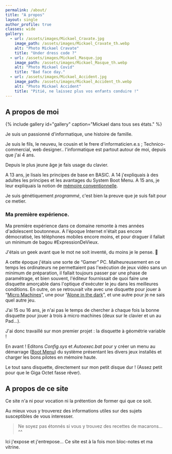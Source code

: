 ```yaml
---
permalink: /about/
title: "A propos"
layout: single
author_profile: true
classes: wide
gallery:
  - url: /assets/images/Mickael_Cravate.jpg
    image_path: /assets/images/Mickael_Cravate_th.webp
    alt: "Photo Mickael Cravate"
    title: "Under dress code ?"
  - url: /assets/images/Mickael_Masque.jpg
    image_path: /assets/images/Mickael_Masque_th.webp
    alt: "Photo Mickael Covid"
    title: "Bad face day."
  - url: /assets/images/Mickael_Accident.jpg
    image_path: /assets/images/Mickael_Accident_th.webp
    alt: "Photo Mickael Accident"
    title: "Pitié, ne laissez plus vos enfants conduire !"
---
```


## A propos de moi

{% include gallery id="gallery" caption="Mickael dans tous ses états." %}

Je suis un passionné d'informatique, une histoire de famille.

Je suis le fils, le neuveu, le cousin et le frere d'informaticien.e.s ; Technico-commercial, web designer.. l'informatique est partout autour de moi, depuis que j'ai 4 ans.

Depuis le plus jeune âge je fais usage du clavier.

A 13 ans, je lisais les principes de base en BASIC. A 14 j'expliquais à des adultes les principes et les avantages du System Boot Menu.
A 15 ans, je leur expliquais la notion de [mémoire conventionnelle].

Je suis génétiquement _programmé_, c'est bien la preuve que je suis fait pour ce metier.


### Ma première expérience.
Ma première expérience dans ce domaine remonte à mes années d'adolescent boutonneux.
A l'époque Internet n'était pas encore démocratisé, les téléphones mobiles encore moins, et pour draguer il fallait un minimum de bagou #ExpressionDeVieux.

J'étais un geek avant que le mot ne soit inventé, du moins je le pense. 🤔

A cette époque j'étais une sorte de “Gamer” PC. Malheureusement en ce temps les ordinateurs ne permettaient pas l'exécution de jeux vidéo sans un minimum de préparation, il fallait toujours passer par une phase de paramétrage, et bien souvent, l'éditeur fournissait de quoi faire une disquette amorçable dans l'optique d'exécuter le jeu dans les meilleures conditions.
En outre, on se retrouvait vite avec une disquette pour jouer à “[Micro Machines]”, une pour “[Alone in the dark]”, et une autre pour je ne sais quel autre jeu.

J’ai 15 ou 16 ans, je n'ai pas le temps de chercher à chaque fois la bonne disquette pour jouer à trois à micro machines (deux sur le clavier et un au Pad...).

J'ai donc travaillé sur mon premier projet : la disquette à géométrie variable !

En avant ! Editons _Config.sys_ et _Autoexec.bat_ pour y créer un menu au démarrage ([Boot Menu]) du système présentant les divers jeux installés et charger les bons pilotes en mémoire haute.

Le tout sans disquette, directement sur mon petit disque dur ! (Assez petit pour que le Giga Octet fasse rêver).

[Micro Machines]: <https://www.abandonware-france.org/ltf_abandon/ltf_jeu.php?id=635>
[Alone in the dark]: <https://www.abandonware-france.org/ltf_abandon/ltf_jeu.php?id=735>
[Boot Menu]: <http://smallvoid.com/article/dos-multiple-configurations.html>
[mémoire conventionnelle]: <https://fr.wikipedia.org/wiki/M%C3%A9moire_conventionnelle>
 

## A propos de ce site

Ce site n'a ni pour vocation ni la prétention de former qui que ce soit.

Au mieux vous y trouverez des informations utiles sur des sujets susceptibles de vous interesser.

> Ne soyez pas étonnés si vous y trouvez des recettes de macarons... ^^

Ici j'expose et j'entrepose... Ce site est à la fois mon bloc-notes et ma vitrine.
